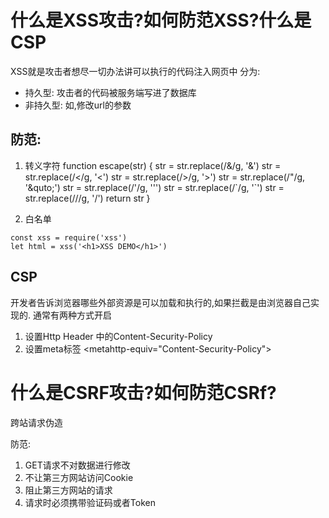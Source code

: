 # 什么是XSS攻击?如何防范XSS?什么是CSP
XSS就是攻击者想尽一切办法讲可以执行的代码注入网页中
分为:
- 持久型: 攻击者的代码被服务端写进了数据库
- 非持久型: 如,修改url的参数 

## 防范:

1. 转义字符
function escape(str) {
    str = str.replace(/&/g, '&amp;')
    str = str.replace(/</g, '&lt;')
    str = str.replace(/>/g, '&gt;')
    str = str.replace(/"/g, '&quto;')
    str = str.replace(/'/g, '&#39;')
    str = str.replace(/`/g, '&#96;')
    str = str.replace(/\//g, '&#x2F;')
    return str
  }
  <!-- <script>alert(1)</script> -->
  <!-- &lt;script&gt;alert(1)&lt;&#x2F;script&gt; -->
2. 白名单
```
const xss = require('xss')
let html = xss('<h1>XSS DEMO</h1>')
```

## CSP
开发者告诉浏览器哪些外部资源是可以加载和执行的,如果拦截是由浏览器自己实现的.
通常有两种方式开启
1. 设置Http Header 中的Content-Security-Policy
2. 设置meta标签  <metahttp-equiv="Content-Security-Policy">

<!-- Content-Security-Policy: default-src 'self' (只允许加载本地资源)
Content-Security-Policy: img-src https://* (只允许加载https的图片) -->



# 什么是CSRF攻击?如何防范CSRf?
跨站请求伪造


防范:
1. GET请求不对数据进行修改
2. 不让第三方网站访问Cookie
3. 阻止第三方网站的请求
4. 请求时必须携带验证码或者Token